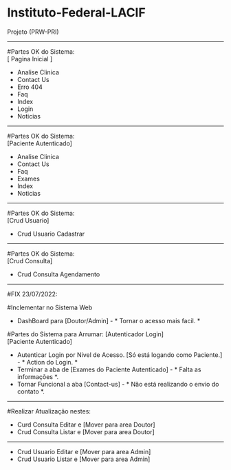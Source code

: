 # Instituto-Federal-LACIF
Projeto (PRW-PRI)

---
#Partes OK do Sistema: <br> [ Pagina Inicial ]
- Analise Clinica
- Contact Us
- Erro 404
- Faq
- Index
- Login
- Noticias
---

#Partes OK do Sistema: <br>[Paciente Autenticado]
- Analise Clinica
- Contact Us
- Faq
- Exames
- Index
- Noticias
---

#Partes OK do Sistema: <br>[Crud Usuario]
- Crud Usuario Cadastrar
---

#Partes OK do Sistema: <br> [Crud Consulta]
- Crud Consulta Agendamento
---
#FIX 23/07/2022:

#Inclementar no Sistema Web
- DashBoard para [Doutor/Admin] - * Tornar o acesso mais facil. *

#Partes do Sistema para Arrumar: [Autenticador Login] <br> [Paciente Autenticado]
- Autenticar Login por Nivel de Acesso. [Só está logando como Paciente.] - * Action do Login. *
- Terminar a aba de [Exames do Paciente Autenticado] - * Falta as informações *.
- Tornar Funcional a aba [Contact-us] - * Não está realizando o envio do contato *.
---

#Realizar Atualização nestes: <br>
- Curd Consulta Editar e [Mover para area Doutor]
- Crud Consulta Listar e [Mover para area Doutor]
---
- Crud Usuario Editar e [Mover para area Admin]
- Crud Usuario Listar e [Mover para area Admin]